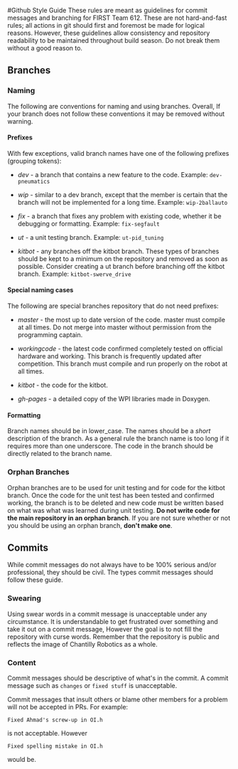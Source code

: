 #Github Style Guide
These rules are meant as guidelines for commit messages and branching for FIRST
Team 612. These are not hard-and-fast rules; all actions in git should first and
foremost be made for logical reasons. However, these guidelines allow consistency
and repository readability to be maintained throughout build season. Do not break
them without a good reason to.

## Branches

### Naming
The following are conventions for naming and using branches. Overall, If your branch
does not follow these conventions it may be removed without warning.

#### Prefixes
With few exceptions, valid branch names have one of the following prefixes (grouping tokens):

* *dev* - a branch that contains a new feature to the code. Example: `dev-pneumatics`

* *wip* - similar to a dev branch, except that the member is certain that the branch
will not be implemented for a long time. Example: `wip-2ballauto`

* *fix* - a branch that fixes any problem with existing code, whether it be debugging
or formatting. Example: `fix-segfault`

* *ut* - a unit testing branch. Example: `ut-pid_tuning`

* *kitbot* - any branches off the kitbot branch. These types of branches should be
kept to a minimum on the repository and removed as soon as possible. Consider
creating a ut branch before branching off the kitbot branch.
Example: `kitbot-swerve_drive`

#### Special naming cases
The following are special branches repository that do not need prefixes:  

* *master* - the most up to date version of the code. master must compile at all
times. Do not merge into master without permission from the programming captain.

* *workingcode* - the latest code confirmed completely tested on official hardware
and working. This branch is frequently updated after competition. This branch must
compile and run properly on the robot at all times.

* *kitbot* - the code for the kitbot.

* *gh-pages* - a detailed copy of the WPI libraries made in Doxygen.

#### Formatting
Branch names should be in lower\_case. The names should be a *short* description of
the branch. As a general rule the branch name is too long if it requires more than one
underscore. The code in the branch should be directly related to the branch name.

### Orphan Branches
Orphan branches are to be used for unit testing and for code for the kitbot branch.
Once the code for the unit test has been tested and confirmed working, the branch is
to be deleted and new code must be written based on what was what was learned during
unit testing. **Do not write code for the main repository in an orphan branch**.
If you are not sure whether or not you should be using an orphan branch, **don't
make one**.

## Commits
While commit messages do not always have to be 100% serious and/or professional,
they should be civil. The types commit messages should follow these guide.

### Swearing
Using swear words in a commit message is unacceptable under any circumstance. It is
understandable to get frustrated over something and take it out on a commit message,
However the goal is to not fill the repository with curse words. Remember that the
repository is public and reflects the image of Chantilly Robotics as a whole.

### Content
Commit messages should be descriptive of what's in the commit. A commit message
such as `changes` or `fixed stuff` is unacceptable.

Commit messages that insult others or blame other members for a problem will not
be accepted in PRs. For example:

    Fixed Ahmad's screw-up in OI.h

is not acceptable. However

    Fixed spelling mistake in OI.h

would be.
